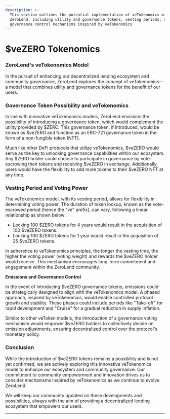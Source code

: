 ```yaml
---
description: >-
  This section outlines the potential implementation of veTokenomics within
  ZeroLend, including utility and governance tokens, vesting periods, and
  governance control mechanisms inspired by veTokenomics
---
```


# $veZERO Tokenomics

### ZeroLend's veTokenomics Model

In the pursuit of enhancing our decentralized lending ecosystem and community governance, ZeroLend explores the concept of veTokenomics—a model that combines utility and governance tokens for the benefit of our users.



### **Governance Token Possibility and veTokenomics**

In line with innovative veTokenomics models, ZeroLend envisions the possibility of introducing a governance token, which would complement the utility provided by $ZERO. This governance token, if introduced, would be known as $veZERO and function as an ERC-721 governance token in the form of a non-fungible token (NFT).

Much like other DeFi protocols that utilize veTokenomics, $veZERO would serve as the key to unlocking governance capabilities within our ecosystem. Any $ZERO holder could choose to participate in governance by vote-escrowing their tokens and receiving $veZERO in exchange. Additionally, users would have the flexibility to add more tokens to their $veZERO NFT at any time.

### **Vesting Period and Voting Power**

The veTokenomics model, with its vesting period, allows for flexibility in determining voting power. The duration of token lockup, known as the vote-escrowed period (hence the "ve" prefix), can vary, following a linear relationship as shown below:

* Locking 100 $ZERO tokens for 4 years would result in the acquisition of 100 $veZERO tokens.
* Locking 100 $ZERO tokens for 1 year would result in the acquisition of 25 $veZERO tokens.

In adherence to veTokenomics principles, the longer the vesting time, the higher the voting power (voting weight) and rewards the $veZERO holder would receive. This mechanism encourages long-term commitment and engagement within the ZeroLend community.

**Emissions and Governance Control**

In the event of introducing $veZERO governance tokens, emissions could be strategically designed to align with the veTokenomics model. A phased approach, inspired by veTokenomics, would enable controlled protocol growth and stability. These phases could include periods like "Take-off" for rapid development and "Cruise" for a gradual reduction in supply inflation.

Similar to other veToken models, the introduction of a governance voting mechanism would empower $veZERO holders to collectively decide on emission adjustments, ensuring decentralized control over the protocol's monetary policy.

### **Conclusion**

While the introduction of $veZERO tokens remains a possibility and is not yet confirmed, we are actively exploring this innovative veTokenomics model to enhance our ecosystem and community governance. Our commitment to community empowerment and innovation drives us to consider mechanisms inspired by veTokenomics as we continue to evolve ZeroLend.

We will keep our community updated on these developments and possibilities, always with the aim of providing a decentralized lending ecosystem that empowers our users.

***

